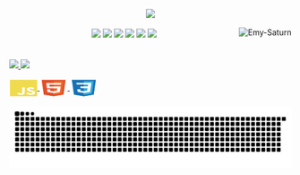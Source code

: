 <p align="center">
  <img height="300em" src="https://cdn.discordapp.com/attachments/889360030716026942/889656568168202240/hi.png" />
</p align="center">



<div align="center">
  <a href="https://t.me/Emilly_rose" target="_blank"><img align="center" src="https://img.shields.io/badge/Telegram-2CA5E0?style=for-the-badge&logo=telegram&logoColor=white" target="_blank"></a>
  <a href="https://discord.com/channels/@me" target="_blank"><img align="center" src="https://img.shields.io/badge/Discord-7289DA?style=for-the-badge&logo=discord&logoColor=white" target="_blank"></a>
  <a href="https://www.instagram.com/_emillyrose_/" target="_blank"><img align="center" src="https://img.shields.io/badge/Instagram-E4405F?style=for-the-badge&logo=instagram&logoColor=white"></a>
  <a href="https://www.linkedin.com/in/emillysrosa/" target="_blank"><img align="center" src="https://img.shields.io/badge/LinkedIn-0077B5?style=for-the-badge&logo=linkedin&logoColor=white"></a>
  <a href="https://www.youtube.com/channel/UCrIjDy8isIAjXTGHTpFg0hA" target="_blank"><img align="center" src="https://img.shields.io/badge/YouTube-FF0000?style=for-the-badge&logo=youtube&logoColor=white"></a>
  <a href="emilly.rosa.429@ufrn.edu.br" target="_blank"><img align="center" src="https://img.shields.io/badge/Gmail-D14836?style=for-the-badge&logo=gmail&logoColor=white"></a>
  
  <img height="140em" align="right" alt="Emy-Saturn" src="https://cdn.discordapp.com/attachments/422583220790493185/888522458913701918/MeuGif.gif">
</div align="center">
 
#

<div>
  <a href="https://github.com/emillyrosa">
  <img height="130em" src="https://github-readme-stats.vercel.app/api?username=emillyrosa&show_icons=true&theme=github_dark&include_all_commits=true&count_private=true"/>
  <img height="130em" src="https://github-readme-stats.vercel.app/api/top-langs/?username=emillyrosa&layout=compact&langs_count=7&theme=github_dark"/>
</div>  

<div style="display: inline_block"><br>
  <img align="center" alt="Emy-Js" height="30" width="50" src="https://raw.githubusercontent.com/devicons/devicon/master/icons/javascript/javascript-plain.svg">
  <img align="center" alt="Emy-HTML" height="30" width="50" src="https://raw.githubusercontent.com/devicons/devicon/master/icons/html5/html5-original.svg">
  <img align="center" alt="Emy-CSS" height="30" width="50" src="https://raw.githubusercontent.com/devicons/devicon/master/icons/css3/css3-original.svg">
  
  
  ![Snake animation](https://github.com/emillyrosa/emillyrosa/blob/output/github-contribution-grid-snake.svg)
</div>
  

 
